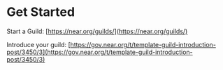 # Get Started

Start a Guild: [https://near.org/guilds/](https://near.org/guilds/)

Introduce your guild: [https://gov.near.org/t/template-guild-introduction-post/3450/3](https://gov.near.org/t/template-guild-introduction-post/3450/3)

